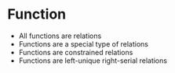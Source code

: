 # Function

- All functions are relations
- Functions are a special type of relations
- Functions are constrained relations
- Functions are left-unique right-serial relations
